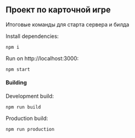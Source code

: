 ## Проект по карточной игре

Итоговые команды для старта сервера и билда

Install dependencies:
```
npm i
```

Run on http://localhost:3000:
```
npm start
```

#### Building

Development build:
```
npm run build
```

Production build:
```
npm run production
```